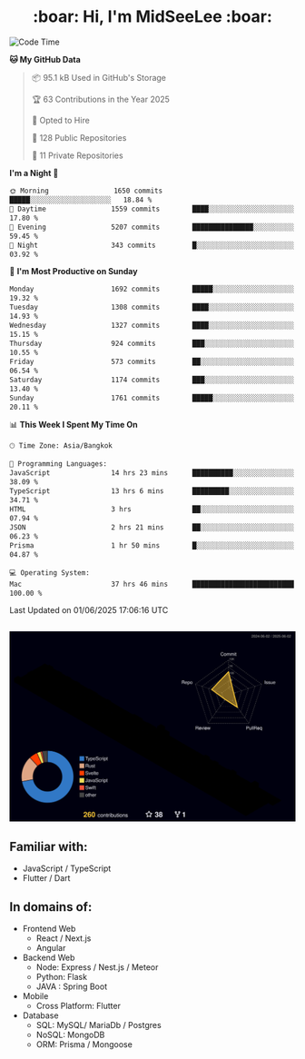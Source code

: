 <h1 align="center"> :boar: Hi, I'm MidSeeLee :boar:</h1>
 
<!--START_SECTION:waka-->
![Code Time](http://img.shields.io/badge/Code%20Time-2%2C966%20hrs%208%20mins-blue)

**🐱 My GitHub Data** 

> 📦 95.1 kB Used in GitHub's Storage 
 > 
> 🏆 63 Contributions in the Year 2025
 > 
> 💼 Opted to Hire
 > 
> 📜 128 Public Repositories 
 > 
> 🔑 11 Private Repositories 
 > 
**I'm a Night 🦉** 

```text
🌞 Morning                1650 commits        █████░░░░░░░░░░░░░░░░░░░░   18.84 % 
🌆 Daytime                1559 commits        ████░░░░░░░░░░░░░░░░░░░░░   17.80 % 
🌃 Evening                5207 commits        ███████████████░░░░░░░░░░   59.45 % 
🌙 Night                  343 commits         █░░░░░░░░░░░░░░░░░░░░░░░░   03.92 % 
```
📅 **I'm Most Productive on Sunday** 

```text
Monday                   1692 commits        █████░░░░░░░░░░░░░░░░░░░░   19.32 % 
Tuesday                  1308 commits        ████░░░░░░░░░░░░░░░░░░░░░   14.93 % 
Wednesday                1327 commits        ████░░░░░░░░░░░░░░░░░░░░░   15.15 % 
Thursday                 924 commits         ███░░░░░░░░░░░░░░░░░░░░░░   10.55 % 
Friday                   573 commits         ██░░░░░░░░░░░░░░░░░░░░░░░   06.54 % 
Saturday                 1174 commits        ███░░░░░░░░░░░░░░░░░░░░░░   13.40 % 
Sunday                   1761 commits        █████░░░░░░░░░░░░░░░░░░░░   20.11 % 
```


📊 **This Week I Spent My Time On** 

```text
🕑︎ Time Zone: Asia/Bangkok

💬 Programming Languages: 
JavaScript               14 hrs 23 mins      ██████████░░░░░░░░░░░░░░░   38.09 % 
TypeScript               13 hrs 6 mins       █████████░░░░░░░░░░░░░░░░   34.71 % 
HTML                     3 hrs               ██░░░░░░░░░░░░░░░░░░░░░░░   07.94 % 
JSON                     2 hrs 21 mins       ██░░░░░░░░░░░░░░░░░░░░░░░   06.23 % 
Prisma                   1 hr 50 mins        █░░░░░░░░░░░░░░░░░░░░░░░░   04.87 % 

💻 Operating System: 
Mac                      37 hrs 46 mins      █████████████████████████   100.00 % 
```


 Last Updated on 01/06/2025 17:06:16 UTC
<!--END_SECTION:waka-->

##

![](./profile-3d-contrib/profile-night-rainbow.svg)

## Familiar with:
- JavaScript / TypeScript
- Flutter / Dart

## In domains of:
- Frontend Web
  - React / Next.js
  - Angular
- Backend Web
  - Node: Express / Nest.js / Meteor
  - Python: Flask
  - JAVA : Spring Boot
- Mobile
  - Cross Platform: Flutter
- Database
  - SQL: MySQL/ MariaDb / Postgres
  - NoSQL: MongoDB
  - ORM: Prisma / Mongoose

